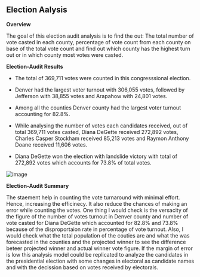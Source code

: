 ## Election Aalysis

**Overview**

The goal of this election audit analysis is to find the out: The total number of vote casted in each county, percentage of vote count from each county on base of the total vote count and find out which county has the highest turn out or in which county most votes were casted.

**Election-Audit Results**

* The total of 369,711 votes were counted in this congresssional election.

* Denver had the largest voter turnout with 306,055 votes, followed by Jefferson with 38,855 votes and Arapahow with 24,801 votes. 

* Among all the counties Denver county had the largest voter turnout accounting for 82.8%.

* While analysing the number of votes each candidates received, out of total 369,711 votes casted, Diana DeGette received 272,892 votes, Charles Casper Stockham received 85,213 votes and Raymon Anthony Doane received 11,606 votes.

* Diana DeGette won the election with landslide victory with total of 272,892 votes which accounts for 73.8% of total votes.

![image](https://user-images.githubusercontent.com/67131400/93729235-349cbd00-fb89-11ea-900a-dbb0f2cb11d3.png)

**Election-Audit Summary**

The staement help in counting the vote turnaround with minimal effort. Hence, increasing the efficinecy. It also reduce the chances of making an error while counting the votes. One thing I would check is the versacity of the figure of the number of votes turnout in Denver county and number of vote casted for Diana DeGette which accounted for 82.8% and 73.8% because of the disproportaion rate in percentage of vote turnout. Also, I would check what the total population of the couties are and what the was forecasted in the counties and the projected winner to see the difference beteer projected winner and actual winner vote figure. If the margin of error is low this analysis model could be replicated to analyze the candidates in the presidential election with some changes in electoral as candidate names and with the decission based on votes received by electorals.


